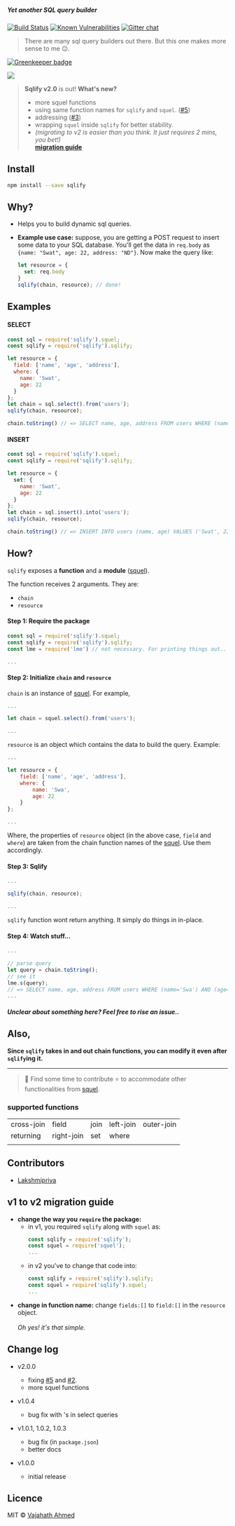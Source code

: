 ##### Yet another SQL query builder

[![Build Status](https://travis-ci.org/vajahath/sqlify.svg?branch=master)](https://travis-ci.org/vajahath/sqlify)
[![Known Vulnerabilities](https://snyk.io/test/npm/sqlify/badge.svg)](https://snyk.io/test/npm/sqlify)
[![Gitter chat](https://badges.gitter.im/npm-sqlify/gitter.png)](https://gitter.im/npm-sqlify/Lobby)

> There are many sql query builders out there. But this one makes more sense to me :wink:.

[![Greenkeeper badge](https://badges.greenkeeper.io/vajahath/make-query.svg)](https://greenkeeper.io/)

![](https://raw.githubusercontent.com/vajahath/sqlify/master/media/sqlify.png)


> **Sqlify v2.0** is out! **What's new?**
> - more squel functions
> - using same function names for `sqlify` and `squel`. ([#5](https://github.com/vajahath/sqlify/issues/5))
> - addressing ([#3](https://github.com/vajahath/sqlify/issues/3))
> - wrapping `squel` inside `sqlify` for better stability.
> - *(migrating to v2 is easier than you think. It just requires 2 mins, you bet!)*
>   <br>[**migration guide**](#v1-to-v2-migration-guide)

## Install
```bash
npm install --save sqlify
```
## Why?
- Helps you to build dynamic sql queries.
- **Example use case:** suppose, you are getting a POST request to insert some data to your SQL database.
  You'll get the data in `req.body` as `{name: "Swat", age: 22, address: "ND"}`.
  Now make the query like:

  ```js
  let resource = {
    set: req.body
  }
  sqlify(chain, resource); // done!
  ```

## Examples
#### SELECT
```js
const sql = require('sqlify').squel;
const sqlify = require('sqlify').sqlify;

let resource = {
  field: ['name', 'age', 'address'],
  where: {
    name: 'Swat',
    age: 22
  }
};
let chain = sql.select().from('users');
sqlify(chain, resource);

chain.toString() // => SELECT name, age, address FROM users WHERE (name=Swat) AND (age=22)
```

#### INSERT
```js
const sql = require('sqlify').squel;
const sqlify = require('sqlify').sqlify;

let resource = {
  set: {
    name: 'Swat',
    age: 22
  }
};
let chain = sql.insert().into('users');
sqlify(chain, resource);

chain.toString() // => INSERT INTO users (name, age) VALUES ('Swat', 22)
```

## How?

`sqlify` exposes a **function** and a **module** ([squel](https://www.npmjs.com/package/squel)).

The function receives 2 arguments. They are:
- `chain`
- `resource`

#### Step 1: Require the package
```js
const sql = require('sqlify').squel;
const sqlify = require('sqlify').sqlify;
const lme = require('lme') // not necessary. For printing things out..

...
```

#### Step 2: Initialize `chain` and `resource`
`chain` is an instance of [squel](https://www.npmjs.com/package/squel).
For example,
```js
...

let chain = squel.select().from('users');

...
```

`resource` is an object which contains the data to build the query.
Example:
```js
...

let resource = {
    field: ['name', 'age', 'address'],
    where: {
        name: 'Swa',
        age: 22
    }
};

...
```
Where, the properties of `resource` object (in the above case, `field` and `where`) are taken from the chain function names of the [squel](https://www.npmjs.com/package/squel). Use them accordingly.

#### Step 3: Sqlify
```js
...

sqlify(chain, resource);

...
```

`sqlify` function wont return anything. It simply do things in in-place.

#### Step 4: Watch stuff...
```js
...

// parse query
let query = chain.toString();
// see it
lme.s(query);
// => SELECT name, age, address FROM users WHERE (name='Swa') AND (age=22)
...
```

##### Unclear about something here? Feel free to rise an issue..

## Also,
**Since `sqlify` takes in and out chain functions, you can modify it even after `sqlify`ing it.**

---

> :green_heart: Find some time to contribute :star: to accommodate other functionalities from [squel](https://www.npmjs.com/package/squel).

### supported functions
|            |            |      |           |            |
|------------|------------|------|-----------|------------|
| cross-join | field      | join | left-join | outer-join |
| returning  | right-join | set  | where     |            |
|            |            |      |           |            |

## Contributors

- [Lakshmipriya](https://github.com/lakshmipriyamukundan)


## v1 to v2 migration guide

- **change the way you `require` the package:**
  - in v1, you required `sqlify` along with `squel` as:
    ```js
	const sqlify = require('sqlify');
	const squel = require('squel');
	...
	```
  - in v2 you've to change that code into:
    ```js
	const sqlify = require('sqlify').sqlify;
	const squel = require('sqlify').squel;
	...
	```
- **change in function name:** change `fields:[]` to `field:[]` in the `resource` object.
<br><br>*Oh yes! it's that simple.*

## Change log
- v2.0.0
  - fixing [#5](https://github.com/vajahath/sqlify/issues/5) and [#2](https://github.com/vajahath/sqlify/issues/2).
  - more squel functions
- v1.0.4
  - bug fix with 's in select queries
- v1.0.1, 1.0.2, 1.0.3
  - bug fix (in `package.json`)
  - better docs

- v1.0.0
  - initial release


## Licence
MIT © [Vajahath Ahmed](https://twitter.com/vajahath7)
